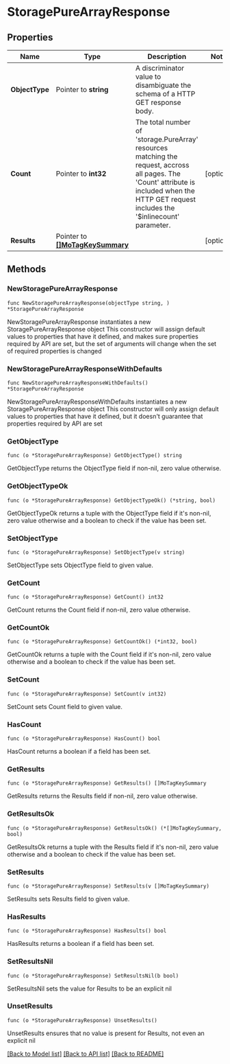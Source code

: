 # StoragePureArrayResponse

## Properties

Name | Type | Description | Notes
------------ | ------------- | ------------- | -------------
**ObjectType** | Pointer to **string** | A discriminator value to disambiguate the schema of a HTTP GET response body. | 
**Count** | Pointer to **int32** | The total number of &#39;storage.PureArray&#39; resources matching the request, accross all pages. The &#39;Count&#39; attribute is included when the HTTP GET request includes the &#39;$inlinecount&#39; parameter. | [optional] 
**Results** | Pointer to [**[]MoTagKeySummary**](MoTagKeySummary.md) |  | [optional] 

## Methods

### NewStoragePureArrayResponse

`func NewStoragePureArrayResponse(objectType string, ) *StoragePureArrayResponse`

NewStoragePureArrayResponse instantiates a new StoragePureArrayResponse object
This constructor will assign default values to properties that have it defined,
and makes sure properties required by API are set, but the set of arguments
will change when the set of required properties is changed

### NewStoragePureArrayResponseWithDefaults

`func NewStoragePureArrayResponseWithDefaults() *StoragePureArrayResponse`

NewStoragePureArrayResponseWithDefaults instantiates a new StoragePureArrayResponse object
This constructor will only assign default values to properties that have it defined,
but it doesn't guarantee that properties required by API are set

### GetObjectType

`func (o *StoragePureArrayResponse) GetObjectType() string`

GetObjectType returns the ObjectType field if non-nil, zero value otherwise.

### GetObjectTypeOk

`func (o *StoragePureArrayResponse) GetObjectTypeOk() (*string, bool)`

GetObjectTypeOk returns a tuple with the ObjectType field if it's non-nil, zero value otherwise
and a boolean to check if the value has been set.

### SetObjectType

`func (o *StoragePureArrayResponse) SetObjectType(v string)`

SetObjectType sets ObjectType field to given value.


### GetCount

`func (o *StoragePureArrayResponse) GetCount() int32`

GetCount returns the Count field if non-nil, zero value otherwise.

### GetCountOk

`func (o *StoragePureArrayResponse) GetCountOk() (*int32, bool)`

GetCountOk returns a tuple with the Count field if it's non-nil, zero value otherwise
and a boolean to check if the value has been set.

### SetCount

`func (o *StoragePureArrayResponse) SetCount(v int32)`

SetCount sets Count field to given value.

### HasCount

`func (o *StoragePureArrayResponse) HasCount() bool`

HasCount returns a boolean if a field has been set.

### GetResults

`func (o *StoragePureArrayResponse) GetResults() []MoTagKeySummary`

GetResults returns the Results field if non-nil, zero value otherwise.

### GetResultsOk

`func (o *StoragePureArrayResponse) GetResultsOk() (*[]MoTagKeySummary, bool)`

GetResultsOk returns a tuple with the Results field if it's non-nil, zero value otherwise
and a boolean to check if the value has been set.

### SetResults

`func (o *StoragePureArrayResponse) SetResults(v []MoTagKeySummary)`

SetResults sets Results field to given value.

### HasResults

`func (o *StoragePureArrayResponse) HasResults() bool`

HasResults returns a boolean if a field has been set.

### SetResultsNil

`func (o *StoragePureArrayResponse) SetResultsNil(b bool)`

 SetResultsNil sets the value for Results to be an explicit nil

### UnsetResults
`func (o *StoragePureArrayResponse) UnsetResults()`

UnsetResults ensures that no value is present for Results, not even an explicit nil

[[Back to Model list]](../README.md#documentation-for-models) [[Back to API list]](../README.md#documentation-for-api-endpoints) [[Back to README]](../README.md)


